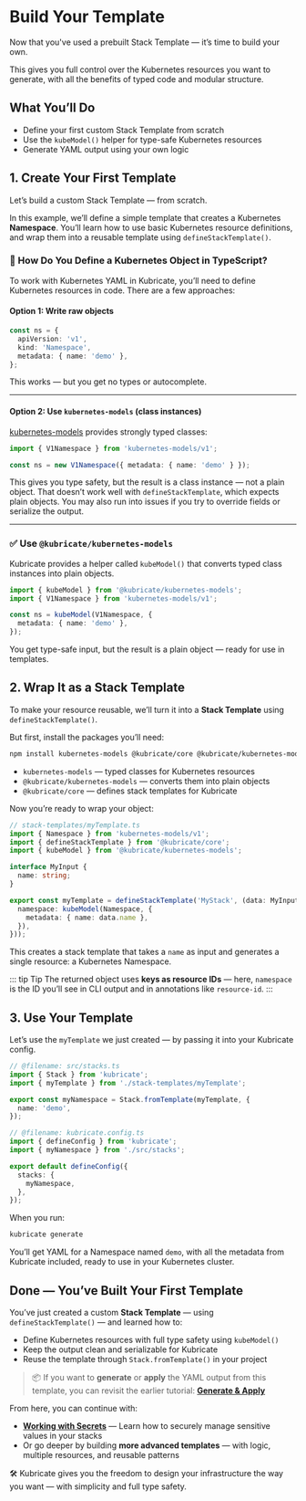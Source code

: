 # Build Your Template

Now that you've used a prebuilt Stack Template — it’s time to build your own.

This gives you full control over the Kubernetes resources you want to generate, with all the benefits of typed code and modular structure.

## What You’ll Do

* Define your first custom Stack Template from scratch
* Use the `kubeModel()` helper for type-safe Kubernetes resources
* Generate YAML output using your own logic

## 1. Create Your First Template

Let’s build a custom Stack Template — from scratch.

In this example, we’ll define a simple template that creates a Kubernetes **Namespace**.
You’ll learn how to use basic Kubernetes resource definitions, and wrap them into a reusable template using `defineStackTemplate()`.

### 🤔 How Do You Define a Kubernetes Object in TypeScript?

To work with Kubernetes YAML in Kubricate, you’ll need to define Kubernetes resources in code.
There are a few approaches:

#### Option 1: Write raw objects

```ts
const ns = {
  apiVersion: 'v1',
  kind: 'Namespace',
  metadata: { name: 'demo' },
};
```

This works — but you get no types or autocomplete.

---

#### Option 2: Use `kubernetes-models` (class instances)

[kubernetes-models](https://www.npmjs.com/package/kubernetes-models) provides strongly typed classes:

```ts
import { V1Namespace } from 'kubernetes-models/v1';

const ns = new V1Namespace({ metadata: { name: 'demo' } });
```

This gives you type safety, but the result is a class instance — not a plain object.
That doesn’t work well with `defineStackTemplate`, which expects plain objects.
You may also run into issues if you try to override fields or serialize the output.

---

### ✅ Use `@kubricate/kubernetes-models`

Kubricate provides a helper called `kubeModel()` that converts typed class instances into plain objects.

```ts
import { kubeModel } from '@kubricate/kubernetes-models';
import { V1Namespace } from 'kubernetes-models/v1';

const ns = kubeModel(V1Namespace, {
  metadata: { name: 'demo' },
});
```

You get type-safe input, but the result is a plain object — ready for use in templates.

## 2. Wrap It as a Stack Template

To make your resource reusable, we’ll turn it into a **Stack Template** using `defineStackTemplate()`.

But first, install the packages you’ll need:

```bash
npm install kubernetes-models @kubricate/core @kubricate/kubernetes-models
```

* `kubernetes-models` — typed classes for Kubernetes resources
* `@kubricate/kubernetes-models` — converts them into plain objects
* `@kubricate/core` — defines stack templates for Kubricate

Now you’re ready to wrap your object:

```ts
// stack-templates/myTemplate.ts
import { Namespace } from 'kubernetes-models/v1';
import { defineStackTemplate } from '@kubricate/core';
import { kubeModel } from '@kubricate/kubernetes-models';

interface MyInput {
  name: string;
}

export const myTemplate = defineStackTemplate('MyStack', (data: MyInput) => ({
  namespace: kubeModel(Namespace, {
    metadata: { name: data.name },
  }),
}));
```

This creates a stack template that takes a `name` as input and generates a single resource: a Kubernetes Namespace.

::: tip Tip
The returned object uses **keys as resource IDs** — here, `namespace` is the ID you’ll see in CLI output and in annotations like `resource-id`.
:::

## 3. Use Your Template

Let’s use the `myTemplate` we just created — by passing it into your Kubricate config.

```ts
// @filename: src/stacks.ts
import { Stack } from 'kubricate';
import { myTemplate } from './stack-templates/myTemplate';

export const myNamespace = Stack.fromTemplate(myTemplate, {
  name: 'demo',
});
```

```ts
// @filename: kubricate.config.ts
import { defineConfig } from 'kubricate';
import { myNamespace } from './src/stacks';

export default defineConfig({
  stacks: {
    myNamespace,
  },
});
```

When you run:

```bash
kubricate generate
```

You’ll get YAML for a Namespace named `demo`, with all the metadata from Kubricate included, ready to use in your Kubernetes cluster.

## Done — You’ve Built Your First Template

You’ve just created a custom **Stack Template** — using `defineStackTemplate()` — and learned how to:

* Define Kubernetes resources with full type safety using `kubeModel()`
* Keep the output clean and serializable for Kubricate
* Reuse the template through `Stack.fromTemplate()` in your project

> 📦 If you want to **generate** or **apply** the YAML output from this template,
> you can revisit the earlier tutorial:
> [**Generate & Apply**](./generate-and-apply)

From here, you can continue with:

* [**Working with Secrets**](./working-with-secrets) — Learn how to securely manage sensitive values in your stacks
* Or go deeper by building **more advanced templates** — with logic, multiple resources, and reusable patterns

🛠️ Kubricate gives you the freedom to design your infrastructure the way you want — with simplicity and full type safety.
